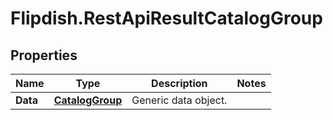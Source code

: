 # Flipdish.RestApiResultCatalogGroup

## Properties
Name | Type | Description | Notes
------------ | ------------- | ------------- | -------------
**Data** | [**CatalogGroup**](CatalogGroup.md) | Generic data object. | 


